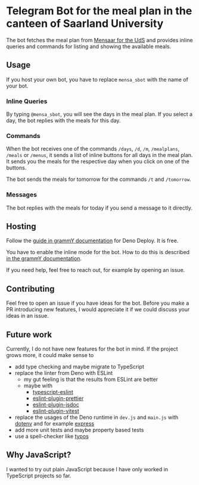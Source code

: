 # Telegram Bot for the meal plan in the canteen of Saarland University

The bot fetches the meal plan from [Mensaar for the UdS](https://mensaar.de/#/menu/sb)
and provides inline queries and commands for listing and showing the available meals.

## Usage

If you host your own bot, you have to replace `mensa_sbot` with the name of your bot.

### Inline Queries

By typing `@mensa_sbot`, you will see the days in the meal plan. If you
select a day, the bot replies with the meals for this day.

### Commands

When the bot receives one of the commands `/days`, `/d`, `/m`,
`/mealplans`, `/meals` or `/menus`, it sends a list of inline buttons
for all days in the meal plan. It sends you the meals for the
respective day when you click on one of the buttons.

The bot sends the meals for tomorrow for the commands `/t` and `/tomorrow`.

### Messages

The bot replies with the meals for today if you send a message to it
directly.

## Hosting

Follow the [guide in grammY documentation](https://grammy.dev/hosting/deno-deploy)
for Deno Deploy. It is free.

You have to enable the inline mode for the bot. How to do this is described [in the grammY documentation](https://grammy.dev/plugins/inline-query#enabling-inline-mode).

If you need help, feel free to reach out, for example by opening an issue.

## Contributing

Feel free to open an issue if you have ideas for the bot. Before you make
a PR introducing new features, I would appreciate it if we could discuss
your ideas in an issue.

## Future work

Currently, I do not have new features for the bot in mind. If the
project grows more, it could make sense to

- add type checking and maybe migrate to TypeScript
- replace the linter from Deno with ESLint
  - my gut feeling is that the results from ESLint are better
  - maybe with
    - [typescript-eslint](https://typescript-eslint.io/)
    - [eslint-plugin-prettier](https://github.com/prettier/eslint-plugin-prettier)
    - [eslint-plugin-jsdoc](https://www.npmjs.com/package/eslint-plugin-jsdoc)
    - [eslint-plugin-vitest](https://www.npmjs.com/package/eslint-plugin-vitest)
- replace the usages of the Deno runtime in `dev.js` and `main.js` with
  [dotenv](https://www.npmjs.com/package/dotenv) and for example [express](https://expressjs.com/)
- add more unit tests and maybe property based tests
- use a spell-checker like [typos](https://github.com/crate-ci/typos)

## Why JavaScript?

I wanted to try out plain JavaScript because I have only worked in
TypeScript projects so far.
